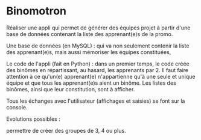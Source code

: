 # Binomotron
Réaliser une appli qui permet de générer des équipes projet à partir d'une base de données contenant la liste des apprenant(e)s de la promo.

Une base de données (en MySQL) : qui va non seulement contenir la liste des apprenant(e)s, mais aussi mémoriser les équipes constituées,

Le code de l'appli (fait en Python) : dans un premier temps, le code créée des binômes en répartissant, au hasard, les apprenants par 2. Il faut faire attention à ce qu'un(e) apprenant(e) n'appartienne qu'à une seule et unique équipe et que tous les apprenant(e)s aient un binôme. Les listes des binômes, ainsi que leur constitution, sont à afficher.

Tous les échanges avec l'utilisateur (affichages et saisies) se font sur la console.

Evolutions possibles :

permettre de créer des groupes de 3, 4 ou plus.
